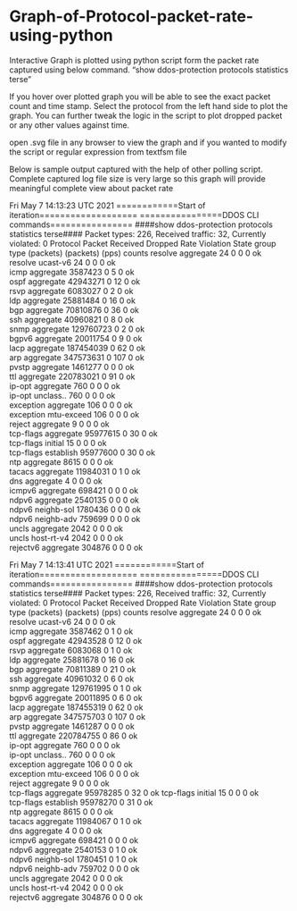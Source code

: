 # Graph-of-Protocol-packet-rate-using-python
Interactive Graph is plotted using python script form the packet rate captured using below command.
“show ddos-protection protocols statistics terse”

If you hover over plotted graph you will be able to see the exact packet count and time stamp.
Select the protocol from the left hand side to plot the graph.
You can further tweak the logic in the script to plot dropped packet or any other values against time.

open .svg file in any browser to view the graph and if you wanted to modify the script or regular expression from textfsm file

Below is sample output captured with the help of other polling script.
Complete captured log file size is very large so this graph will provide meaningful complete view about packet rate

Fri May  7 14:13:23 UTC 2021
============Start of iteration===================
================DDOS CLI commands================
####show ddos-protection protocols statistics terse####
Packet types: 226, Received traffic: 32, Currently violated: 0
Protocol    Packet      Received        Dropped        Rate     Violation State
group       type        (packets)       (packets)      (pps)    counts
resolve     aggregate   24              0              0        0         ok  
resolve     ucast-v6    24              0              0        0         ok  
icmp        aggregate   3587423         0              5        0         ok  
ospf        aggregate   42943271        0              12       0         ok  
rsvp        aggregate   6083027         0              2        0         ok  
ldp         aggregate   25881484        0              16       0         ok  
bgp         aggregate   70810876        0              36       0         ok  
ssh         aggregate   40960821        0              8        0         ok  
snmp        aggregate   129760723       0              2        0         ok  
bgpv6       aggregate   20011754        0              9        0         ok  
lacp        aggregate   187454039       0              62       0         ok  
arp         aggregate   347573631       0              107      0         ok  
pvstp       aggregate   1461277         0              0        0         ok  
ttl         aggregate   220783021       0              91       0         ok  
ip-opt      aggregate   760             0              0        0         ok  
ip-opt      unclass..   760             0              0        0         ok  
exception   aggregate   106             0              0        0         ok  
exception   mtu-exceed  106             0              0        0         ok  
reject      aggregate   9               0              0        0         ok  
tcp-flags   aggregate   95977615        0              30       0         ok  
tcp-flags   initial     15              0              0        0         ok  
tcp-flags   establish   95977600        0              30       0         ok  
ntp         aggregate   8615            0              0        0         ok  
tacacs      aggregate   11984031        0              1        0         ok  
dns         aggregate   4               0              0        0         ok  
icmpv6      aggregate   698421          0              0        0         ok  
ndpv6       aggregate   2540135         0              0        0         ok  
ndpv6       neighb-sol  1780436         0              0        0         ok  
ndpv6       neighb-adv  759699          0              0        0         ok  
uncls       aggregate   2042            0              0        0         ok  
uncls       host-rt-v4  2042            0              0        0         ok  
rejectv6    aggregate   304876          0              0        0         ok  

 
Fri May  7 14:13:41 UTC 2021
============Start of iteration===================
================DDOS CLI commands================
####show ddos-protection protocols statistics terse####
Packet types: 226, Received traffic: 32, Currently violated: 0
Protocol    Packet      Received        Dropped        Rate     Violation State
group       type        (packets)       (packets)      (pps)    counts
resolve     aggregate   24              0              0        0         ok  
resolve     ucast-v6    24              0              0        0         ok  
icmp        aggregate   3587462         0              1        0         ok  
ospf        aggregate   42943528        0              12       0         ok  
rsvp        aggregate   6083068         0              1        0         ok  
ldp         aggregate   25881678        0              16       0         ok  
bgp         aggregate   70811389        0              21       0         ok  
ssh         aggregate   40961032        0              6        0         ok  
snmp        aggregate   129761995       0              1        0         ok  
bgpv6       aggregate   20011895        0              6        0         ok  
lacp        aggregate   187455319       0              62       0         ok  
arp         aggregate   347575703       0              107      0         ok  
pvstp       aggregate   1461287         0              0        0         ok  
ttl         aggregate   220784755       0              86       0         ok  
ip-opt      aggregate   760             0              0        0         ok  
ip-opt      unclass..   760             0              0        0         ok  
exception   aggregate   106             0              0        0         ok  
exception   mtu-exceed  106             0              0        0         ok  
reject      aggregate   9               0              0        0         ok  
tcp-flags   aggregate   95978285        0              32       0         ok 
tcp-flags   initial     15              0              0        0         ok  
tcp-flags   establish   95978270        0              31       0         ok  
ntp         aggregate   8615            0              0        0         ok  
tacacs      aggregate   11984067        0              1        0         ok  
dns         aggregate   4               0              0        0         ok  
icmpv6      aggregate   698421          0              0        0         ok  
ndpv6       aggregate   2540153         0              1        0         ok  
ndpv6       neighb-sol  1780451         0              1        0         ok  
ndpv6       neighb-adv  759702          0              0        0         ok  
uncls       aggregate   2042            0              0        0         ok  
uncls       host-rt-v4  2042            0              0        0         ok  
rejectv6    aggregate   304876          0              0        0         ok   
